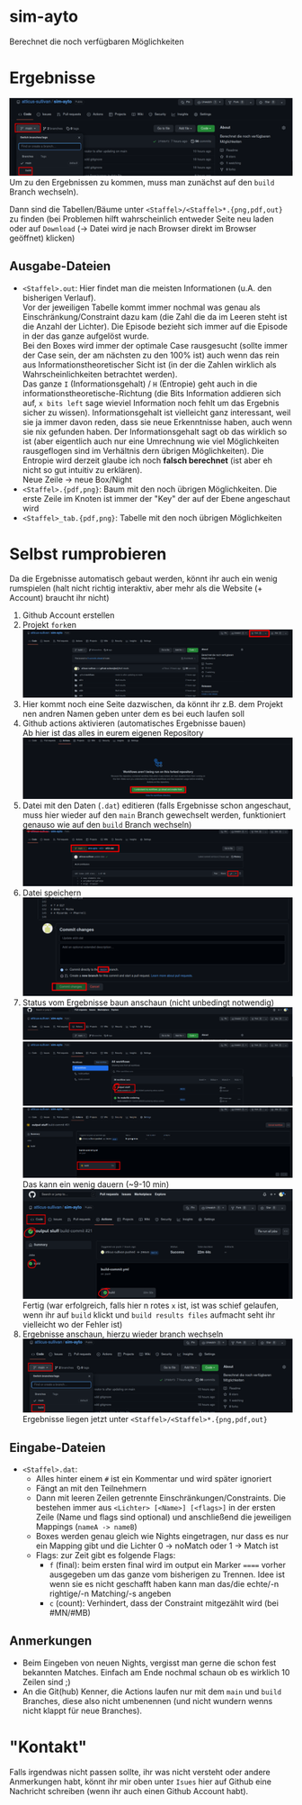 # sim-ayto
Berechnet die noch verfügbaren Möglichkeiten

# Ergebnisse
![Auf `build` Branch wechseln](img/09_build1_dark.png)
Um zu den Ergebnissen zu kommen, muss man zunächst auf den `build` Branch
wechseln).

Dann sind die Tabellen/Bäume unter `<Staffel>/<Staffel>*.{png,pdf,out}` zu finden
(bei Problemen hilft wahrscheinlich entweder Seite neu laden oder auf `Download`
(-> Datei wird je nach Browser direkt im Browser geöffnet) klicken)

## Ausgabe-Dateien
- `<Staffel>.out`: Hier findet man die meisten Informationen (u.A. den
  bisherigen Verlauf).<br>
  Vor der jeweiligen Tabelle kommt immer nochmal was genau
  als Einschränkung/Constraint dazu kam (die Zahl die da im Leeren steht ist die
  Anzahl der Lichter). Die Episode bezieht sich immer auf die Episode in der das
  ganze aufgelöst wurde.<br>
  Bei den Boxes wird immer der optimale Case rausgesucht
  (sollte immer der Case sein, der am nächsten zu den 100% ist) auch wenn das
  rein aus Informationstheoretischer Sicht ist (in der die Zahlen wirklich als
  Wahrscheinlichkeiten betrachtet werden).<br>
  Das ganze `I` (Informationsgehalt) /
  `H` (Entropie) geht auch in die informationstheoretische-Richtung
  (die Bits Information addieren sich auf, `x bits left` sage wieviel
  Information noch fehlt um das Ergebnis sicher zu wissen). Informationsgehalt
  ist vielleicht ganz interessant, weil sie ja immer davon reden, dass sie neue
  Erkenntnisse haben, auch wenn sie nix gefunden haben. Der Informationsgehalt
  sagt ob das wirklich so ist (aber eigentlich auch nur eine Umrechnung wie viel
  Möglichkeiten rausgeflogen sind im Verhältnis dern übrigen Möglichkeiten). Die
  Entropie wird derzeit glaube ich noch **falsch berechnet** (ist aber eh nicht
  so gut intuitiv zu erklären).<br>
  Neue Zeile -> neue Box/Night
- `<Staffel>.{pdf,png}`: Baum mit den noch übrigen Möglichkeiten. Die erste
  Zeile im Knoten ist immer der "Key" der auf der Ebene angeschaut wird
- `<Staffel>_tab.{pdf,png}`: Tabelle mit den noch übrigen Möglichkeiten

# Selbst rumprobieren
Da die Ergebnisse automatisch gebaut werden, könnt ihr auch ein wenig rumspielen
(halt nicht richtig interaktiv, aber mehr als die Website (+ Account) braucht ihr nicht)

1. Github Account erstellen
2. Projekt `fork`en
   ![forken](./img/01_fork_dark.png)
4. Hier kommt noch eine Seite dazwischen, da könnt ihr z.B. dem Projekt nen andren Namen geben
   unter dem es bei euch laufen soll
3. Github actions aktivieren (automatisches Ergebnisse bauen)<br>
   Ab hier ist das alles in eurem eigenen Repository
   ![GH actions aktivieren](./img/02_enable-actions_dark.png)
4. Datei mit den Daten (`.dat`) editieren (falls Ergebnisse schon angeschaut, muss hier
   wieder auf den `main` Branch gewechselt werden, funktioniert genauso wie auf
   den `build` Branch wechseln)
   ![edit](./img/03_edit1_dark.png)
5. Datei speichern
   ![save](./img/04_commit_dark.png)
6. Status vom Ergebnisse baun anschaun (nicht unbedingt notwendig)
   ![status](./img/05_actions1_dark.png)
   ![status](./img/06_actions2_dark.png)
   ![status](./img/07_actions3_dark.png)
   Das kann ein wenig dauern (~9-10 min)
   ![status fin](./img/08_actions4_dark.png)
   Fertig (war erfolgreich, falls hier n rotes `x` ist, ist was schief gelaufen, wenn 
   ihr auf `build` klickt und `build results files` aufmacht seht ihr vielleicht wo der
   Fehler ist)
7. Ergebnisse anschaun, hierzu wieder branch wechseln
   ![zu `build` wechseln](./img/09_build1_dark.png)
   Ergebnisse liegen jetzt unter `<Staffel>/<Staffel>*.{png,pdf,out}`

## Eingabe-Dateien
- `<Staffel>.dat`:
  - Alles hinter einem `#` ist ein Kommentar und wird später
    ignoriert
  - Fängt an mit den Teilnehmern
  - Dann mit leeren Zeilen getrennte Einschränkungen/Constraints. Die bestehen
	immer aus `<Lichter> [<Name>] [<flags>]` in der ersten Zeile (Name und flags
	sind optional) und anschließend die jeweiligen Mappings (`nameA -> nameB`)
  - Boxes werden genau gleich wie Nights eingetragen, nur dass es nur ein Mapping
	gibt und die Lichter 0 -> noMatch oder 1 -> Match ist
  - Flags: zur Zeit gibt es folgende Flags:
  	<!-- - `t` (tree):  -->
  	- `f` (final): beim ersten final wird im output ein Marker `====` vorher
	  ausgegeben um das ganze vom bisherigen zu Trennen. Idee ist wenn sie es
	  nicht geschafft haben kann man das/die echte/-n rightige/-n Matching/-s angeben
  	- `c` (count): Verhindert, dass der Constraint mitgezählt wird (bei #MN/#MB)

## Anmerkungen
- Beim Eingeben von neuen Nights, vergisst man gerne die schon fest bekannten
  Matches. Einfach am Ende nochmal schaun ob es wirklich 10 Zeilen sind ;)
- An die Git(hub) Kenner, die Actions laufen nur mit dem `main` und `build`
  Branches, diese also nicht umbenennen (und nicht wundern wenns nicht klappt für
  neue Branches).

# "Kontakt"
Falls irgendwas nicht passen sollte, ihr was nicht versteht oder andere Anmerkungen habt, könnt ihr mir oben unter `Isues` hier auf Github eine Nachricht schreiben (wenn ihr auch einen Github Account habt).
